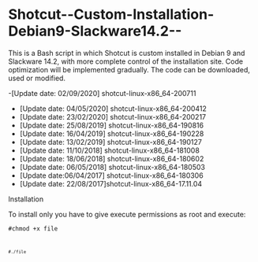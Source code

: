 # Shotcut--Custom-Installation-Debian9-Slackware14.2--
This is a Bash script in which Shotcut is custom installed in Debian 9 and Slackware 14.2, with more complete control of the installation site. Code optimization will be implemented gradually. The code can be downloaded, used or modified.

-[Update date: 02/09/2020] shotcut-linux-x86_64-200711
- [Update date: 04/05/2020] shotcut-linux-x86_64-200412
- [Update date: 23/02/2020] shotcut-linux-x86_64-200217
- [Update date: 25/08/2019] shotcut-linux-x86_64-190816
- [Update date: 16/04/2019] shotcut-linux-x86_64-190228
- [Update date: 13/02/2019] shotcut-linux-x86_64-190127
- [Update date: 11/10/2018] shotcut-linux-x86_64-181008
- [Update date: 18/06/2018] shotcut-linux-x86_64-180602
- [Update date: 06/05/2018] shotcut-linux-x86_64-180503
- [Update date:06/04/2017] shotcut-linux-x86_64-180306
- [Update date: 22/08/2017]shotcut-linux-x86_64-17.11.04

Installation

To install only you have to give execute permissions as root and execute:

<code>#chmod +x file<code>

<code>#./file<code>
